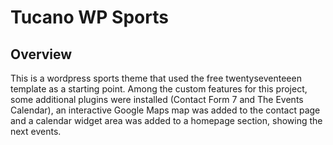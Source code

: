 # Tucano WP Sports

## Overview

This is a wordpress sports theme that used the free twentyseventeeen template as a starting point. Among the custom features for this project, some additional plugins were installed (Contact Form 7 and The Events Calendar), an interactive Google Maps map was added to the contact page and a calendar widget area was added to a homepage section, showing the next events.
